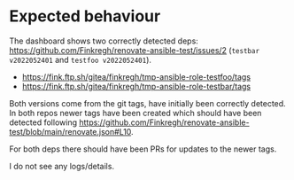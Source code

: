 # Expected behaviour

The dashboard shows two correctly detected deps: https://github.com/Finkregh/renovate-ansible-test/issues/2 (`testbar v2022052401` and `testfoo v2022052401`).

* https://fink.ftp.sh/gitea/finkregh/tmp-ansible-role-testfoo/tags
* https://fink.ftp.sh/gitea/finkregh/tmp-ansible-role-testbar/tags

Both versions come from the git tags, have initially been correctly detected. In both repos newer tags have been created which should have been detected following https://github.com/Finkregh/renovate-ansible-test/blob/main/renovate.json#L10.

For both deps there should have been PRs for updates to the newer tags.

I do not see any logs/details.
